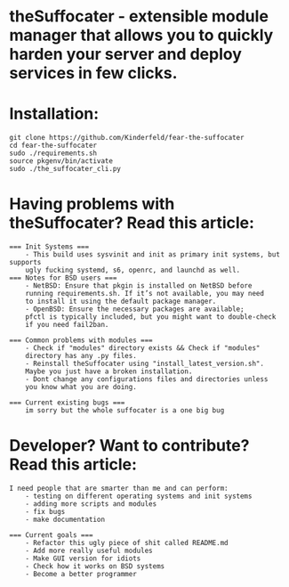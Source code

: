 # theSuffocater - extensible module manager that allows you to quickly harden your server and deploy services in few clicks.

# Installation:
	git clone https://github.com/Kinderfeld/fear-the-suffocater
	cd fear-the-suffocater
	sudo ./requirements.sh
	source pkgenv/bin/activate
	sudo ./the_suffocater_cli.py

# Having problems with theSuffocater? Read this article:
    === Init Systems ===
        - This build uses sysvinit and init as primary init systems, but supports
        ugly fucking systemd, s6, openrc, and launchd as well.
    === Notes for BSD users ===
        - NetBSD: Ensure that pkgin is installed on NetBSD before
        running requirements.sh. If it’s not available, you may need
        to install it using the default package manager.
        - OpenBSD: Ensure the necessary packages are available;
        pfctl is typically included, but you might want to double-check
        if you need fail2ban.
    
    === Common problems with modules ===
        - Check if "modules" directory exists && Check if "modules"
        directory has any .py files.
        - Reinstall theSuffocater using "install_latest_version.sh".
        Maybe you just have a broken installation.
        - Dont change any configurations files and directories unless
        you know what you are doing.
    
    === Current existing bugs ===
        im sorry but the whole suffocater is a one big bug

# Developer? Want to contribute? Read this article:	
	I need people that are smarter than me and can perform:
		- testing on different operating systems and init systems
		- adding more scripts and modules
		- fix bugs
		- make documentation
	
    === Current goals ===
        - Refactor this ugly piece of shit called README.md
        - Add more really useful modules
        - Make GUI version for idiots
        - Check how it works on BSD systems
        - Become a better programmer
